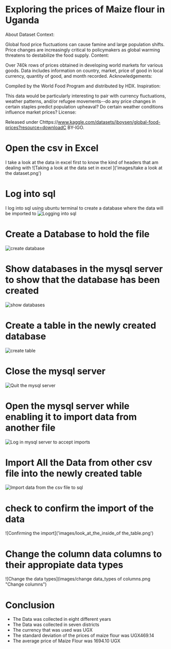 # Exploring the prices of Maize flour in Uganda
About Dataset
Context:

Global food price fluctuations can cause famine and large population shifts. Price changes are increasingly critical to policymakers as global warming threatens to destabilize the food supply.
Content:

Over 740k rows of prices obtained in developing world markets for various goods. Data includes information on country, market, price of good in local currency, quantity of good, and month recorded.
Acknowledgements:

Compiled by the World Food Program and distributed by HDX.
Inspiration:

This data would be particularly interesting to pair with currency fluctuations, weather patterns, and/or refugee movements--do any price changes in certain staples predict population upheaval? Do certain weather conditions influence market prices?
License:

Released under Chttps://www.kaggle.com/datasets/jboysen/global-food-prices?resource=downloadC BY-IGO.


# Open the csv in Excel
I take a look at the data in excel first to know the kind of headers that am dealing with 
![Taking a look at the data set in excel ]('images/take a look at the dataset.png')

# Log into sql 
I log into sql using ubuntu terminal to create a database where the data will be imported to
![Logging into sql ]('images/logging_into_sql_using_ubuntu_terminal.png')

# Create a Database to hold the file
![create database ]('images/create_database_for_food_prices.png')

# Show databases in the mysql server to show that the database has been created 
![show databases ]('images/show_databases.png')

# Create a table in the newly created database
![create table ]('images/create_table_to_hold_all_data_from_excel.png')

# Close the mysql server
![Quit the mysql server]('images/quit.png')

# Open the mysql server while enabling it to import data from another file
![Log in mysql server to accept imports]('images/Login_again_but_allow_local_import_files.png')

# Import All the Data from other csv file into the newly created table
![Import data from the csv file to sql]('images/successfully_imported_excel_data_into_sql.png')

# check to confirm the import of the data
![Confirming the import]('images/look_at_the_inside_of the_table.png')

# Change the column data columns to their appropiate data types

![Change the data types](images/change data_types of columns.png "Change columns")

# Conclusion 
- The Data was collected in eight different years
- The Data was collected in seven districts
- The currency that was used was UGX
- The standard deviation of the prices of maize flour was UGX469.14
- The average price of Maize Flour was 1694.10 UGX 





